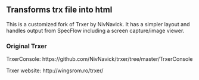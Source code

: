 
<h2>Transforms trx file into html</h2>

<p>This is a customized fork of Trxer by NivNavick. It has a simpler layout and handles
output from SpecFlow including a screen capture/image viewer.</p>

<h3>Original Trxer</h3>
<p>TrxerConsole: https://github.com/NivNavick/trxer/tree/master/TrxerConsole</p>
<p>Trxer website: http://wingsrom.ro/trxer/</p>

